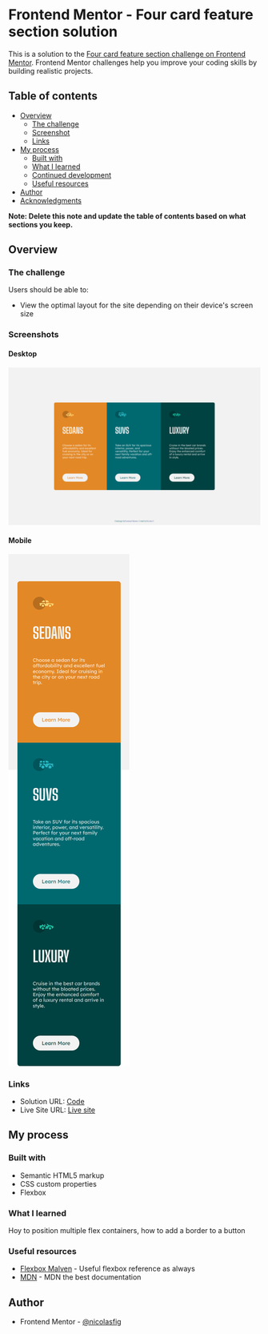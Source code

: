 # Frontend Mentor - Four card feature section solution

This is a solution to the [Four card feature section challenge on Frontend Mentor](https://www.frontendmentor.io/challenges/four-card-feature-section-weK1eFYK). Frontend Mentor challenges help you improve your coding skills by building realistic projects.

## Table of contents

- [Overview](#overview)
  - [The challenge](#the-challenge)
  - [Screenshot](#screenshot)
  - [Links](#links)
- [My process](#my-process)
  - [Built with](#built-with)
  - [What I learned](#what-i-learned)
  - [Continued development](#continued-development)
  - [Useful resources](#useful-resources)
- [Author](#author)
- [Acknowledgments](#acknowledgments)

**Note: Delete this note and update the table of contents based on what sections you keep.**

## Overview

### The challenge

Users should be able to:

- View the optimal layout for the site depending on their device's screen size

### Screenshots

#### Desktop

![](./images/desktop_view.png)

#### Mobile

![](./images/mobile_view.png)

### Links

- Solution URL: [Code](https://github.com/nicolasfig/3-column-preview-card-component)
- Live Site URL: [Live site](https://nicolasfig.github.io/3-column-preview-card-component/)

## My process

### Built with

- Semantic HTML5 markup
- CSS custom properties
- Flexbox

### What I learned

Hoy to position multiple flex containers, how to add a border to a button

### Useful resources

- [Flexbox Malven](https://flexbox.malven.co/) - Useful flexbox reference as always
- [MDN](https://developer.mozilla.org/en-US/) - MDN the best documentation

## Author

- Frontend Mentor - [@nicolasfig](https://www.frontendmentor.io/profile/nicolasfig)
